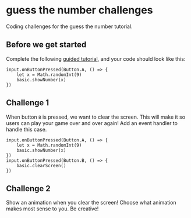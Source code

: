 # guess the number challenges

Coding challenges for the guess the number tutorial. 

## Before we get started

Complete the following [guided tutorial](/lessons/guess-the-number/activity), and your code should look like this:

```blocks
input.onButtonPressed(Button.A, () => {
    let x = Math.randomInt(9)
    basic.showNumber(x)
})
```

## Challenge 1

When button `B` is pressed, we want to clear the screen. This will make it so users can play your game over and over again! Add an event handler to handle this case.

```blocks
input.onButtonPressed(Button.A, () => {
    let x = Math.randomInt(9)
    basic.showNumber(x)
})
input.onButtonPressed(Button.B, () => {
    basic.clearScreen()
})
```

## Challenge 2

Show an animation when you clear the screen! Choose what animation makes most sense to you. Be creative!


